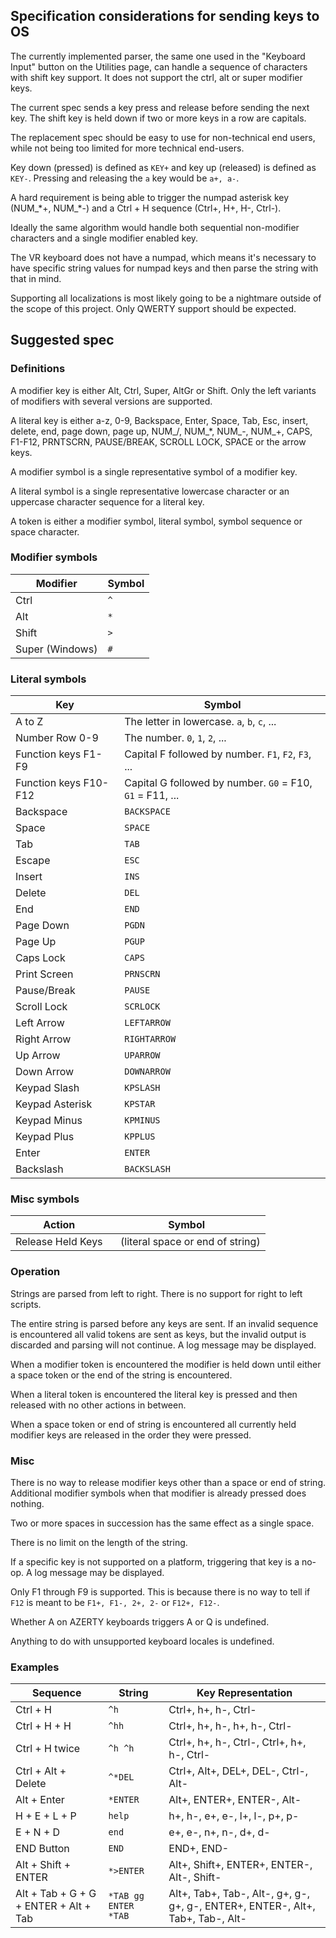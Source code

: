 ## Specification considerations for sending keys to OS

The currently implemented parser, the same one used in the "Keyboard Input" button on the Utilities page, can handle a sequence of characters with shift key support. It does not support the ctrl, alt or super modifier keys.

The current spec sends a key press and release before sending the next key. The shift key is held down if two or more keys in a row are capitals.

The replacement spec should be easy to use for non-technical end users, while not being too limited for more technical end-users.

Key down (pressed) is defined as `KEY+` and key up (released) is defined as `KEY-`. Pressing and releasing the `a` key would be `a+, a-`.

A hard requirement is being able to trigger the numpad asterisk key (NUM_\*+, NUM_\*-) and a Ctrl + H sequence (Ctrl+, H+, H-, Ctrl-).

Ideally the same algorithm would handle both sequential non-modifier characters and a single modifier enabled key.

The VR keyboard does not have a numpad, which means it's necessary to have specific string values for numpad keys and then parse the string with that in mind.

Supporting all localizations is most likely going to be a nightmare outside of the scope of this project. Only QWERTY support should be expected.

## Suggested spec

### Definitions

A modifier key is either Alt, Ctrl, Super, AltGr or Shift. Only the left variants of modifiers with several versions are supported.

A literal key is either a-z, 0-9, Backspace, Enter, Space, Tab, Esc, insert, delete, end, page down, page up, NUM_/, NUM_*, NUM_-, NUM_+, CAPS, F1-F12, PRNTSCRN, PAUSE/BREAK, SCROLL LOCK, SPACE or the arrow keys.

A modifier symbol is a single representative symbol of a modifier key.

A literal symbol is a single representative lowercase character or an uppercase character sequence for a literal key.

A token is either a modifier symbol, literal symbol, symbol sequence or space character.


### Modifier symbols

| Modifier | Symbol |
|---|---|
| Ctrl | `^` |
| Alt | `*` |
| Shift | `>` |
| Super (Windows) | `#` |

### Literal symbols

| Key | Symbol |
|---|---|
| A to Z | The letter in lowercase. `a`, `b`, `c`, ... |
| Number Row 0-9 | The number. `0`, `1`, `2`, ... |
| Function keys F1-F9 | Capital F followed by number. `F1`, `F2`, `F3`, ... |
| Function keys F10-F12 | Capital G followed by number. `G0` = F10, `G1` = F11, ... |
| Backspace | `BACKSPACE` |
| Space | `SPACE` |
| Tab | `TAB` |
| Escape | `ESC` |
| Insert | `INS` |
| Delete | `DEL` |
| End | `END` |
| Page Down | `PGDN` |
| Page Up | `PGUP` |
| Caps Lock | `CAPS` |
| Print Screen | `PRNSCRN` |
| Pause/Break | `PAUSE` |
| Scroll Lock | `SCRLOCK` |
| Left Arrow | `LEFTARROW` |
| Right Arrow | `RIGHTARROW` |
| Up Arrow | `UPARROW` |
| Down Arrow | `DOWNARROW` |
| Keypad Slash | `KPSLASH` |
| Keypad Asterisk | `KPSTAR` |
| Keypad Minus | `KPMINUS` |
| Keypad Plus | `KPPLUS` |
| Enter | `ENTER` |
| Backslash | `BACKSLASH` |


### Misc symbols
| Action | Symbol |
|---|---|
| Release Held Keys | ` ` (literal space or end of string) |

### Operation

Strings are parsed from left to right. There is no support for right to left scripts.

The entire string is parsed before any keys are sent. If an invalid sequence is encountered all valid tokens are sent as keys, but the invalid output is discarded and parsing will not continue. A log message may be displayed.

When a modifier token is encountered the modifier is held down until either a space token or the end of the string is encountered.

When a literal token is encountered the literal key is pressed and then released with no other actions in between.

When a space token or end of string is encountered all currently held modifier keys are released in the order they were pressed.

### Misc

There is no way to release modifier keys other than a space or end of string. Additional modifier symbols when that modifier is already pressed does nothing.

Two or more spaces in succession has the same effect as a single space.

There is no limit on the length of the string.

If a specific key is not supported on a platform, triggering that key is a no-op. A log message may be displayed.

Only F1 through F9 is supported. This is because there is no way to tell if `F12` is meant to be `F1+, F1-, 2+, 2-` or `F12+, F12-`.

Whether A on AZERTY keyboards triggers A or Q is undefined.

Anything to do with unsupported keyboard locales is undefined.

### Examples

| Sequence | String | Key Representation |
|---|---|---|
| Ctrl + H | `^h` | Ctrl+, h+, h-, Ctrl- |
| Ctrl + H + H | `^hh` | Ctrl+, h+, h-, h+, h-, Ctrl- |
| Ctrl + H twice | `^h ^h` | Ctrl+, h+, h-, Ctrl-, Ctrl+, h+, h-, Ctrl- |
| Ctrl + Alt + Delete | `^*DEL` | Ctrl+, Alt+, DEL+, DEL-, Ctrl-, Alt- |
| Alt + Enter | `*ENTER` | Alt+, ENTER+, ENTER-, Alt- |
| H + E + L + P | `help` | h+, h-, e+, e-, l+, l-, p+, p- |
| E + N + D | `end` | e+, e-, n+, n-, d+, d- |
| END Button | `END` | END+, END- |
| Alt + Shift + ENTER | `*>ENTER` | Alt+, Shift+, ENTER+, ENTER-, Alt-, Shift- |
| Alt + Tab + G + G + ENTER + Alt + Tab | `*TAB gg ENTER *TAB` | Alt+, Tab+, Tab-, Alt-, g+, g-, g+, g-, ENTER+, ENTER-, Alt+, Tab+, Tab-, Alt- |


